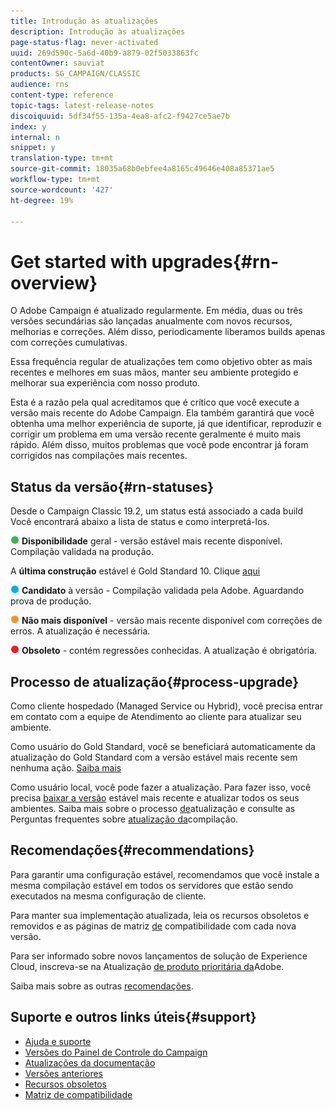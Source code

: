 ```yaml
---
title: Introdução às atualizações
description: Introdução às atualizações
page-status-flag: never-activated
uuid: 269d590c-5a6d-40b9-a879-02f5033863fc
contentOwner: sauviat
products: SG_CAMPAIGN/CLASSIC
audience: rns
content-type: reference
topic-tags: latest-release-notes
discoiquuid: 5df34f55-135a-4ea8-afc2-f9427ce5ae7b
index: y
internal: n
snippet: y
translation-type: tm+mt
source-git-commit: 18035a68b0ebfee4a8165c49646e408a85371ae5
workflow-type: tm+mt
source-wordcount: '427'
ht-degree: 19%

---
```



# Get started with upgrades{#rn-overview}

O Adobe Campaign é atualizado regularmente. Em média, duas ou três versões secundárias são lançadas anualmente com novos recursos, melhorias e correções. Além disso, periodicamente liberamos builds apenas com correções cumulativas.

Essa frequência regular de atualizações tem como objetivo obter as mais recentes e melhores em suas mãos, manter seu ambiente protegido e melhorar sua experiência com nosso produto.

Esta é a razão pela qual acreditamos que é crítico que você execute a versão mais recente do Adobe Campaign. Ela também garantirá que você obtenha uma melhor experiência de suporte, já que identificar, reproduzir e corrigir um problema em uma versão recente geralmente é muito mais rápido. Além disso, muitos problemas que você pode encontrar já foram corrigidos nas compilações mais recentes.

## Status da versão{#rn-statuses}

Desde o Campaign Classic 19.2, um status está associado a cada build Você encontrará abaixo a lista de status e como interpretá-los.

![](assets/do-not-localize/green3.png) **Disponibilidade** geral - versão estável mais recente disponível. Compilação validada na produção.

A **última construção** estável é Gold Standard 10. Clique [aqui](../../rn/using/gold-standard.md)

![](assets/do-not-localize/blue3.png) **Candidato** à versão - Compilação validada pela Adobe. Aguardando prova de produção.

![](assets/do-not-localize/orange3.png) **Não mais disponível** - versão mais recente disponível com correções de erros. A atualização é necessária.

![](assets/do-not-localize/red3.png) **Obsoleto** - contém regressões conhecidas. A atualização é obrigatória.

## Processo de atualização{#process-upgrade}

Como cliente hospedado (Managed Service ou Hybrid), você precisa entrar em contato com a equipe de Atendimento ao cliente para atualizar seu ambiente.

Como usuário do Gold Standard, você se beneficiará automaticamente da atualização do Gold Standard com a versão estável mais recente sem nenhuma ação. [Saiba mais](https://helpx.adobe.com/br/campaign/kb/gold-standard.html)

Como usuário local, você pode fazer a atualização. Para fazer isso, você precisa [baixar a versão](https://experience.adobe.com/#/downloads/content/software-distribution/en/campaign.html) estável mais recente e atualizar todos os seus ambientes. Saiba mais sobre o processo [de](https://helpx.adobe.com/br/campaign/kb/acc-build-upgrade.html)atualização e consulte as Perguntas frequentes sobre [atualização da](https://helpx.adobe.com/br/campaign/kb/build-upgrade-faq.html)compilação.

## Recomendações{#recommendations}

Para garantir uma configuração estável, recomendamos que você instale a mesma compilação estável em todos os servidores que estão sendo executados na mesma configuração de cliente.

Para manter sua implementação atualizada, leia os recursos [](../../rn/using/deprecated-features.md) obsoletos e removidos e as páginas de matriz [de](../../rn/using/compatibility-matrix.md) compatibilidade com cada nova versão.

Para ser informado sobre novos lançamentos de solução de Experience Cloud, inscreva-se na Atualização [de produto prioritária da](https://www.adobe.com/subscription/priority-product-update.html)Adobe.

Saiba mais sobre as outras [recomendações](https://helpx.adobe.com/campaign/kb/acc-build-upgrade.html#Recommendations).

## Suporte e outros links úteis{#support}

* [Ajuda e suporte](https://helpx.adobe.com/campaign/kb/ac-support.html#acc-support)
* [Versões do Painel de Controle do Campaign](https://docs.adobe.com/content/help/pt-BR/control-panel/using/release-notes.html)
* [Atualizações da documentação](../../rn/using/documentation-updates.md)
* [Versões anteriores](../../rn/using/release--20-1.md)
* [Recursos obsoletos](../../rn/using/deprecated-features.md)
* [Matriz de compatibilidade](../../rn/using/compatibility-matrix.md)

